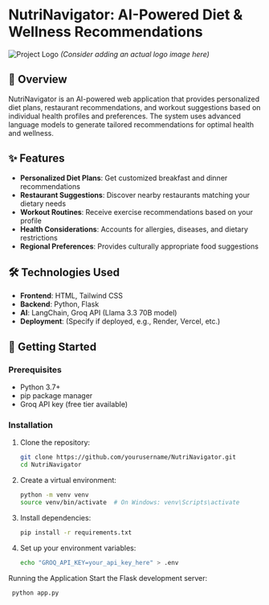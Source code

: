 # NutriNavigator: AI-Powered Diet & Wellness Recommendations

![Project Logo](https://via.placeholder.com/150x50?text=NutriNavigator) 
*(Consider adding an actual logo image here)*

## 🍏 Overview

NutriNavigator is an AI-powered web application that provides personalized diet plans, restaurant recommendations, and workout suggestions based on individual health profiles and preferences. The system uses advanced language models to generate tailored recommendations for optimal health and wellness.

## ✨ Features

- **Personalized Diet Plans**: Get customized breakfast and dinner recommendations
- **Restaurant Suggestions**: Discover nearby restaurants matching your dietary needs
- **Workout Routines**: Receive exercise recommendations based on your profile
- **Health Considerations**: Accounts for allergies, diseases, and dietary restrictions
- **Regional Preferences**: Provides culturally appropriate food suggestions

## 🛠️ Technologies Used

- **Frontend**: HTML, Tailwind CSS
- **Backend**: Python, Flask
- **AI**: LangChain, Groq API (Llama 3.3 70B model)
- **Deployment**: (Specify if deployed, e.g., Render, Vercel, etc.)

## 🚀 Getting Started

### Prerequisites

- Python 3.7+
- pip package manager
- Groq API key (free tier available)

### Installation
1. Clone the repository: 
   ```bash
   git clone https://github.com/yourusername/NutriNavigator.git
   cd NutriNavigator
   ```
2. Create a virtual environment:
   ```bash
   python -m venv venv
   source venv/bin/activate  # On Windows: venv\Scripts\activate
   ```
3. Install dependencies:
    ```bash
    pip install -r requirements.txt
    ```
4. Set up your environment variables:
    ```bash
    echo "GROQ_API_KEY=your_api_key_here" > .env
    ```
    
Running the Application
Start the Flask development server:
  ```bash
   python app.py
  ```
